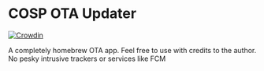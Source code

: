 # COSP OTA Updater

[![Crowdin](https://d322cqt584bo4o.cloudfront.net/cospupdater/localized.svg)](https://crowdin.com/project/cospupdater)

A completely homebrew  OTA app. Feel free to use with credits to the author. No pesky intrusive trackers or services like FCM


